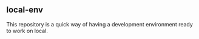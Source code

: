## local-env

This repository is a quick way of having a development environment ready to work on local.

